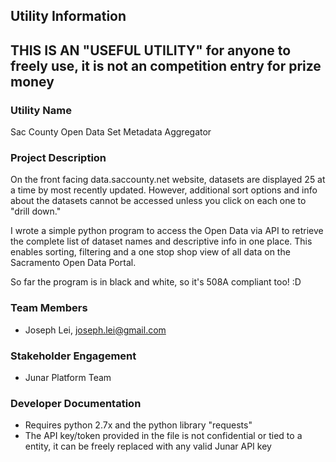 ## Utility Information
## THIS IS AN "USEFUL UTILITY" for anyone to freely use, it is not an competition entry for prize money

### Utility Name

Sac County Open Data Set Metadata Aggregator

### Project Description

On the front facing data.saccounty.net website, datasets are displayed 25 at a time by most recently updated.
However, additional sort options and info about the datasets cannot be accessed unless you click on each one to "drill down." 

I wrote a simple python program to access the Open Data via API to retrieve the complete list of dataset names and descriptive info in one place.
This enables sorting, filtering and a one stop shop view of all data on the Sacramento Open Data Portal.

So far the program is in black and white, so it's 508A compliant too! :D

### Team Members

- Joseph Lei, joseph.lei@gmail.com

### Stakeholder Engagement

- Junar Platform Team

### Developer Documentation

- Requires python 2.7x and the python library "requests"
- The API key/token provided in the file is not confidential or tied to a entity, it can be freely replaced with any valid Junar API key